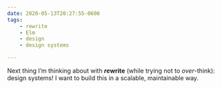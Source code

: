 ```yaml
---
date: 2020-05-13T20:27:55-0600
tags:
    - rewrite
    - Elm
    - design
    - design systems

---
```


Next thing I’m thinking about with <b><i>re</i>write</b> (while trying not to *over*-think): design systems! I want to build this in a scalable, maintainable way.